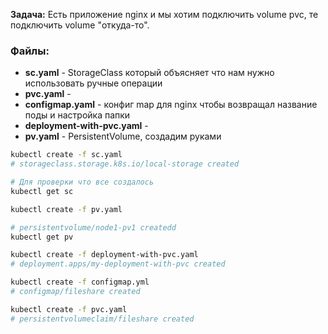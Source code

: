 **Задача:** Есть приложение nginx и мы хотим подключить volume pvc, те подключить volume "откуда-то".

### Файлы:
- **sc.yaml** - StorageClass который объясняет что нам нужно использовать ручные операции
- **pvc.yaml** - 
- **configmap.yaml** - конфиг map для nginx чтобы возвращал название поды и настройка папки
- **deployment-with-pvc.yaml** - 
- **pv.yaml** - PersistentVolume, создадим руками



```bash
kubectl create -f sc.yaml 
# storageclass.storage.k8s.io/local-storage created

# Для проверки что все создалось
kubectl get sc

kubectl create -f pv.yaml 

# persistentvolume/node1-pv1 createdd
kubectl get pv

kubectl create -f deployment-with-pvc.yaml 
# deployment.apps/my-deployment-with-pvc created

kubectl create -f configmap.yml 
# configmap/fileshare created

kubectl create -f pvc.yaml 
# persistentvolumeclaim/fileshare created
```